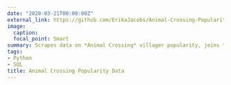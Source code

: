 ```yaml
---
date: "2020-03-21T00:00:00Z"
external_link: https://github.com/ErikaJacobs/Animal-Crossing-Popularity-Data
image:
  caption: 
  focal_point: Smart
summary: Scrapes data on *Animal Crossing* villager popularity, joins to Kaggle table of villager traits, and appends to MySQL table using a CRON job.
tags:
- Python
- SQL
title: Animal Crossing Popularity Data
---
```

